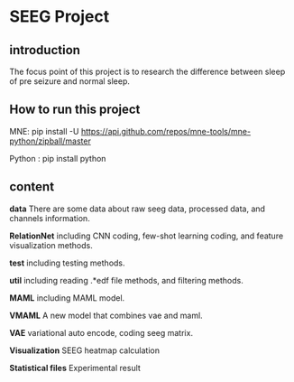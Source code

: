 # SEEG Project
## introduction 

The focus point of this project is to research the difference between sleep of pre seizure and normal sleep.

## How to run this project

MNE: pip install -U https://api.github.com/repos/mne-tools/mne-python/zipball/master

Python : pip install python 


## content

**data**  There are some data about raw seeg data, processed data, and channels information.

**RelationNet**  including CNN coding, few-shot learning coding, and feature visualization methods.

**test** including testing methods.

**util**  including reading .*edf file methods, and filtering methods.

**MAML** including MAML model.

**VMAML** A new model that combines vae and maml.

**VAE** variational auto encode, coding seeg matrix.

**Visualization**  SEEG heatmap calculation

**Statistical files** Experimental result 






